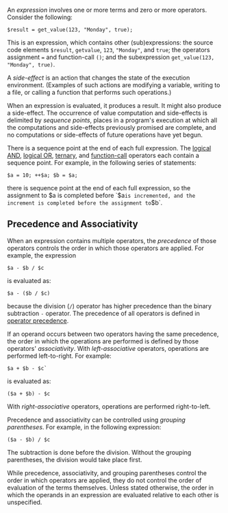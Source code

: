 An *expression* involves one or more terms and zero or more operators.  Consider the following:

```Hack
$result = get_value(123, "Monday", true);
```

This is an expression, which contains other (sub)expressions: the source code elements `$result`, `getvalue`, `123`, `"Monday"`,
and `true`; the operators assignment `=` and function-call `()`; and the subexpression `get_value(123, "Monday", true)`.

A *side-effect* is an action that changes the state of the execution environment. (Examples of such actions are modifying a variable,
writing to a file, or calling a function that performs such operations.)

When an expression is evaluated, it produces a result. It might also
produce a side-effect. The occurrence of value computation and side-effects is delimited by *sequence points*, places in a program's execution at which all
the computations and side-effects previously promised are complete, and no computations or side-effects of future operations have yet
begun.

There is a sequence point at the end of each full expression. The [logical AND](logical-AND.md), [logical OR](logical-inclusive-OR.md),
[ternary](ternary.md), and [function-call](function-call.md) operators each contain a sequence point. For example, in the following
series of statements:

```Hack
$a = 10; ++$a; $b = $a;
```

there is sequence point at the end of each full expression, so the assignment to $a is completed before `$a` is incremented, and the
increment is completed before the assignment to `$b`.

## Precedence and Associativity

When an expression contains multiple operators, the *precedence* of those operators controls the order in which those operators are
applied. For example, the expression

```Hack
$a - $b / $c
```

is evaluated as:

```Hack
$a - ($b / $c)
```

because the division (`/`) operator has higher precedence than the binary subtraction `-` operator.  The precedence of all operators is
defined in [operator precedence](operator-precedence.md).

If an operand occurs between two operators having the same precedence, the order in which the operations are performed is defined by those
operators' *associativity*. With *left-associative* operators, operations are performed left-to-right.  For example:

```Hack
$a + $b - $c`
```

is evaluated as:

```Hack
($a + $b) - $c
```

With *right-associative* operators, operations are performed right-to-left.

Precedence and associativity can be controlled using *grouping parentheses*. For example, in the following expression:

```Hack
($a - $b) / $c
```

The subtraction is done before the division. Without the grouping
parentheses, the division would take place first.

While precedence, associativity, and grouping parentheses control the
order in which operators are applied, they do not control the order of
evaluation of the terms themselves. Unless stated otherwise, the order
in which the operands in an expression are evaluated relative to each
other is unspecified.
